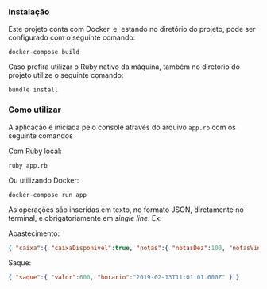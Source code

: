 ### Instalação

Este projeto conta com Docker, e, estando no diretório do projeto, pode ser configurado com o seguinte comando:

```
docker-compose build
```

Caso prefira utilizar o Ruby nativo da máquina, também no diretório do projeto utilize o seguinte comando:

```
bundle install
```

### Como utilizar

A aplicação é iniciada pelo console através do arquivo `app.rb` com os seguinte comandos

Com Ruby local:

```
ruby app.rb
```

Ou utilizando Docker:

```
docker-compose run app
```

As operações são inseridas em texto, no formato JSON, diretamente no terminal, e obrigatoriamente em *single line*. Ex:

Abastecimento:
```json
{ "caixa":{ "caixaDisponivel":true, "notas":{ "notasDez":100, "notasVinte":50, "notasCinquenta":10, "notasCem":30 } } }
```

Saque:
```json
{ "saque":{ "valor":600, "horario":"2019-02-13T11:01:01.000Z" } }
```
